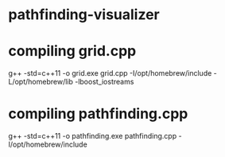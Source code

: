 # pathfinding-visualizer

# compiling grid.cpp
g++ -std=c++11 -o grid.exe grid.cpp -I/opt/homebrew/include -L/opt/homebrew/lib -lboost_iostreams

# compiling pathfinding.cpp
g++ -std=c++11 -o pathfinding.exe pathfinding.cpp -I/opt/homebrew/include